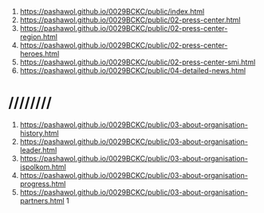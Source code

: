 <!-- https://github.com/luckyone1221/0088BCKC -->

1. <https://pashawol.github.io/0029BCKC/public/index.html>
1. <https://pashawol.github.io/0029BCKC/public/02-press-center.html>
1. <https://pashawol.github.io/0029BCKC/public/02-press-center-region.html>
1. <https://pashawol.github.io/0029BCKC/public/02-press-center-heroes.html>
1. <https://pashawol.github.io/0029BCKC/public/02-press-center-smi.html>
1. <https://pashawol.github.io/0029BCKC/public/04-detailed-news.html>
# //////// 
1. <https://pashawol.github.io/0029BCKC/public/03-about-organisation-history.html>
1. <https://pashawol.github.io/0029BCKC/public/03-about-organisation-leader.html>
1. <https://pashawol.github.io/0029BCKC/public/03-about-organisation-ispolkom.html>
1. <https://pashawol.github.io/0029BCKC/public/03-about-organisation-progress.html>
1. <https://pashawol.github.io/0029BCKC/public/03-about-organisation-partners.html>
1
